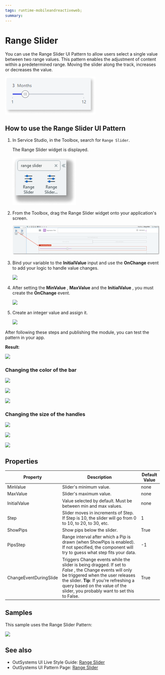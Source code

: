 ```yaml
---
tags: runtime-mobileandreactiveweb;  
summary: 
---
```


# Range Slider 

You can use the Range Slider UI Pattern to allow users select a single value between two range values. This pattern enables the adjustment of content within a predetermined range. Moving the slider along the track, increases or decreases the value.  

![](images/rangeslider-preview.png)

## How to use the Range Slider UI Pattern

1. In Service Studio, in the Toolbox, search for  `Range Slider`. 

    The Range Slider widget is displayed.

    ![](images/rangeslider-widget.png)

1. From the Toolbox, drag the Range Slider widget onto your application's screen.

    ![](images/rangeslider-image-1.png)

1. Bind your variable to the **InitialValue** input and use the **OnChange** event to add your logic to handle value changes.

    ![](images/range_slider.png)

1. After setting the **MinValue** , **MaxValue** and the **InitialValue** , you must create the **OnChange** event.

    ![](images/range_slider_on_change.png)

1. Create an integer value and assign it.

    ![](images/range_slder_integer.png)

After following these steps and publishing the module, you can test the pattern in your app. 

**Result**:

![](images/Rangeslider_BasicEndResult.gif)

### Changing the color of the bar

![](images/range_slider_color_bar_1.png)

![](images/range_slider__change_color.png)

![](images/range_slider_color_bar_2.png)

### Changing the size of the handles

![](images/range_slider_handle_size_1.png)

![](images/range_slider_change_size_of_handles.png)

![](images/range_slider_handle_size_2.png)

## Properties

**Property** |  **Description** |  **Default Value**  
---|---|---  
 MinValue  |  Slider's minimum value.  |  none  
 MaxValue  |  Slider's maximum value.  |  none  
 InitialValue  |  Value selected by default. Must be between min and max values.  |  none  
 Step  |  Slider moves in increments of Step. If Step is 10, the slider will go from 0 to 10, to 20, to 30, etc.  |  1  
 ShowPips  |  Show pips below the slider.  |  True  
 PipsStep  |  Range interval after which a Pip is drawn (when ShowPips is enabled). If not specified, the component will try to guess what step fits your data.  |  -1  
ChangeEventDuringSlide  |  Triggers Change events while the slider is being dragged. If set to _False_ , the Change events will only be triggered when the user releases the slider. **Tip**: If you're refreshing a query based on the value of the slider, you probably want to set this to False.  |  True  
  
## Samples

This sample uses the Range Slider Pattern:

![](images/RangeSlider-Sample-1.PNG)

## See also

* OutSystems UI Live Style Guide: [Range Slider](https://outsystemsui.outsystems.com/WebStyleGuidePreview/RangeSlider.aspx)
* OutSystems UI Pattern Page: [Range Slider](https://outsystemsui.outsystems.com/OutSystemsUIWebsite/PatternDetail?PatternId=60)
